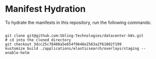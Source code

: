 
# Manifest Hydration

To hydrate the manifests in this repository, run the following commands:

```shell

git clone git@github.com:Sbling-Technologies/datacenter-k8s.git
# cd into the cloned directory
git checkout 3dcc25c78408a5e654f9648e2563a2f61082f199
kustomize build ./applications/elasticsearch/overlays/staging --enable-helm
```